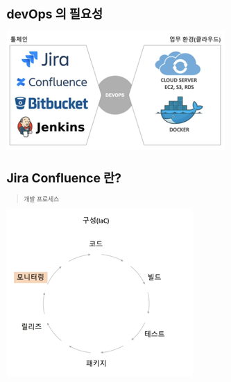 # devOps 의 필요성

![image-20210608062829252](./images/image-20210608062829252.png)



# Jira Confluence 란?

> 개발 프로세스

<img src="./images/image-20210608063210330.png" alt="image-20210608063210330" style="zoom:50%;" />

